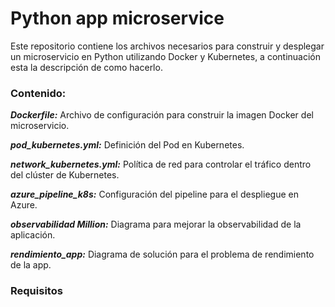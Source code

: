 # **Python app microservice**

Este repositorio contiene los archivos necesarios para construir y desplegar un microservicio en Python utilizando Docker y Kubernetes, a continuación esta la descripción de como hacerlo.

### **Contenido:**

**_Dockerfile:_** Archivo de configuración para construir la imagen Docker del microservicio.

**_pod_kubernetes.yml:_** Definición del Pod en Kubernetes.

**_network_kubernetes.yml:_** Política de red para controlar el tráfico dentro del clúster de Kubernetes.

**_azure_pipeline_k8s:_** Configuración del pipeline para el despliegue en Azure.

**_observabilidad Million:_** Diagrama para mejorar la observabilidad de la aplicación.

**_rendimiento_app:_** Diagrama de solución para el problema de rendimiento de la app.

### Requisitos


